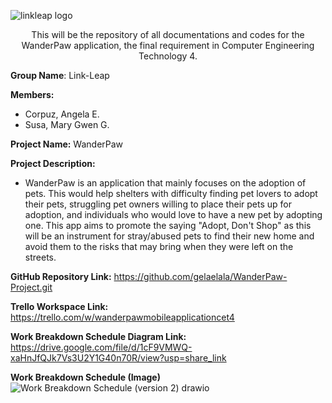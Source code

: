 ![linkleap logo](https://user-images.githubusercontent.com/92629668/236639699-b6549170-afb9-4e49-a5af-44331f336e04.png)

<p align = "center">This will be the repository of all documentations and codes for the WanderPaw application, the final requirement in Computer Engineering Technology 4.

**Group Name**: Link-Leap

**Members:**
 - Corpuz, Angela E.
 - Susa, Mary Gwen G.

**Project Name:** WanderPaw

**Project Description:**
 - WanderPaw is an application that mainly focuses on the adoption of pets. This would help shelters with difficulty finding pet lovers to adopt their pets, struggling pet owners willing to place their pets up for adoption, and individuals who would love to have a new pet by adopting one. This app aims to promote the saying "Adopt, Don't Shop" as this will be an instrument for stray/abused pets to find their new home and avoid them to the risks that may bring when they were left on the streets.

**GitHub Repository Link:**
https://github.com/gelaelala/WanderPaw-Project.git 

**Trello Workspace Link:**
https://trello.com/w/wanderpawmobileapplicationcet4

 **Work Breakdown Schedule Diagram Link:**
 https://drive.google.com/file/d/1cF9VMWQ-xaHnJfQJk7Vs3U2Y1G40n70R/view?usp=share_link
 
**Work Breakdown Schedule (Image)**
![Work Breakdown Schedule (version 2) drawio](https://github.com/gelaelala/WanderPaw-Project/assets/92629668/159f18d9-b57b-4ba6-851f-26414333d53f)
 
